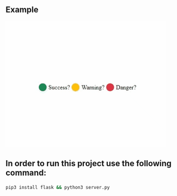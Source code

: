 ## Example

![Screenshot](/example.gif)

## In order to run this project use the following command:

```sh
pip3 install flask && python3 server.py
```
